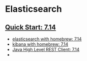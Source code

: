 # Elasticsearch

## [Quick Start: 7.14](https://www.elastic.co/guide/en/elasticsearch/reference/7.14/getting-started.html)

* [elasticsearch with homebrew: 7.14](https://www.elastic.co/guide/en/elasticsearch/reference/7.14/brew.html)
* [kibana with homebrew: 7.14](https://www.elastic.co/guide/en/kibana/7.14/brew.html)
* [Java High Level REST Client: 7.14](https://www.elastic.co/guide/en/elasticsearch/client/java-rest/7.14/java-rest-high.html)
* 
